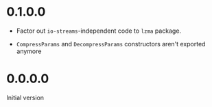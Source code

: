 # 0.1.0.0

- Factor out `io-streams`-independent code to `lzma` package.

- `CompressParams` and `DecompressParams` constructors aren't exported anymore

# 0.0.0.0

Initial version
